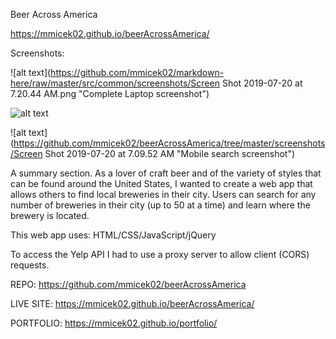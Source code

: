 Beer Across America

https://mmicek02.github.io/beerAcrossAmerica/

Screenshots:

![alt text](https://github.com/mmicek02/markdown-here/raw/master/src/common/screenshots/Screen Shot 2019-07-20 at 7.20.44 AM.png "Complete Laptop screenshot")

![alt text](https://github.com/mmicek02/beerAcrossAmerica/tree/master/screenshots/Screen_Shot_2019-07-20_at_7.10.40_AM.png "Tablet search result screenshot")

![alt text](https://github.com/mmicek02/beerAcrossAmerica/tree/master/screenshots/Screen Shot 2019-07-20 at 7.09.52 AM "Mobile search screenshot")


A summary section. As a lover of craft beer and of the variety of styles that can be found around the United States, I wanted to create a web app that allows others to find local breweries in their city. Users can search for any number of breweries in their city (up to 50 at a time) and learn where the brewery is located.

This web app uses: HTML/CSS/JavaScript/jQuery

To access the Yelp API I had to use a proxy server to allow client (CORS) requests.

REPO: https://github.com/mmicek02/beerAcrossAmerica

LIVE SITE: https://mmicek02.github.io/beerAcrossAmerica/

PORTFOLIO: https://mmicek02.github.io/portfolio/
